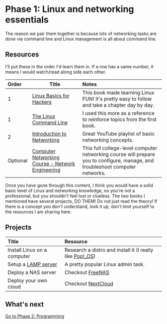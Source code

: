 # Phase 1: Linux and networking essentials

The reason we pair them together is because lots of networking tasks are done via command line and Linux management is all about command line.

## Resources

I'll put these in the order I'd learn them in. If a row has a same number, it means I would watch/read along side each other.

| Order      | Title    | Notes     |
| :------------- | ---------- | :----------- |
|  1| [Linux Basics for Hackers](https://nostarch.com/linuxbasicsforhackers)   | This book made learning Linux FUN! It's pretty easy to follow and take a chapter day by day.   |
| 1   | [The Linux Command Line](https://nostarch.com/tlcl2) | I used this more as a reference to reinforce topics from the first book. |
| 2   | [Introduction to Networking](https://www.youtube.com/watch?v=cNwEVYkx2Kk&list=PLDQaRcbiSnqF5U8ffMgZzS7fq1rHUI3Q8) | Great YouTube playlist of basic networking concepts. |
| Optional   | [Computer Networking Course - Network Engineering](https://youtu.be/qiQR5rTSshw) | This full college-level computer networking course will prepare you to configure, manage, and troubleshoot computer networks. |

Once you have gone through this content, I think you would have a solid basic level of Linux and networking knowledge, no you're not a professional, but you shouldn't feel lost or clueless. The two books I mentioned have several projects, DO THEM! Do not just read the theory! If there is a concept you don't understand, look it up, don't limit yourself to the resources I am sharing here.

## Projects

 Title    | Resource     |
 :---------- | :----------- |
 Install Linux on a computer   | Research a distro and install it (I really like [Pop!_OS](https://pop.system76.com/)) |
Setup a [LAMP server](https://en.wikipedia.org/wiki/LAMP_(software_bundle)) | A pretty popular Linux admin task. |
 Deploy a NAS server | Checkout [FreeNAS](https://www.freenas.org/) |
 Deploy your own cloud | Checkout [NextCloud](https://nextcloud.com/) |

## What's next

[Go to Phase 2: Programming](../phase2/README.md)